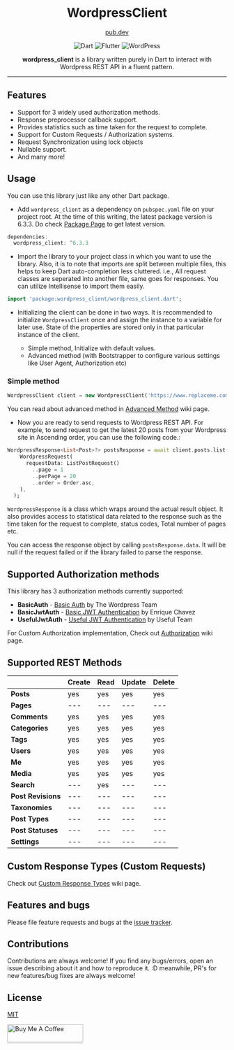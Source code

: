 <div align="center">
<h1>WordpressClient</h1>
  
[pub.dev](https://pub.dev/packages/wordpress_client)

![Dart](https://img.shields.io/badge/dart-%230175C2.svg?style=for-the-badge&logo=dart&logoColor=white) ![Flutter](https://img.shields.io/badge/Flutter-%2302569B.svg?style=for-the-badge&logo=Flutter&logoColor=white) ![WordPress](https://img.shields.io/badge/WordPress-%23117AC9.svg?style=for-the-badge&logo=WordPress&logoColor=white)

**wordpress_client** is a library written purely in Dart to interact with Wordpress REST API in a fluent pattern.

</div>

---

## Features

- Support for 3 widely used authorization methods.
- Response preprocessor callback support.
- Provides statistics such as time taken for the request to complete.
- Support for Custom Requests / Authorization systems.
- Request Synchronization using lock objects
- Nullable support.
- And many more!

## Usage

You can use this library just like any other Dart package.

- Add `wordpress_client` as a dependency on `pubspec.yaml` file on your project root. At the time of this writing, the latest package version is 6.3.3. Do check [Package Page](https://pub.dev/packages/wordpress_client) to get latest version.

```dart
dependencies:
  wordpress_client: ^6.3.3
```

- Import the library to your project class in which you want to use the library.
  Also, it is to note that imports are split between multiple files, this helps to keep Dart auto-completion less cluttered. i.e., All request classes are seperated into another file, same goes for responses. You can utilize Intellisense to import them easily.

```dart
import 'package:wordpress_client/wordpress_client.dart';
```

- Initializing the client can be done in two ways. It is recommended to initialize `WordpressClient` once and assign the instance to a variable for later use. State of the properties are stored only in that particular instance of the client.

  - Simple method, Initialize with default values.
  - Advanced method (with Bootstrapper to configure various settings like User Agent, Authorization etc)

### Simple method

```dart
WordpressClient client = new WordpressClient('https://www.replaceme.com/', 'wp-json/wp/v2');
```

You can read about advanced method in [Advanced Method](https://github.com/ArunPrakashG/wordpress_client/wiki/Usage#advanced-method) wiki page.

- Now you are ready to send requests to Wordpress REST API. For example, to send request to get the latest 20 posts from your Wordpress site in Ascending order, you can use the following code.:

```dart
WordpressResponse<List<Post>?> postsResponse = await client.posts.list(
    WordpressRequest(
      requestData: ListPostRequest()
        ..page = 1
        ..perPage = 20
        ..order = Order.asc,
    ),
  );
```

`WordpressResponse` is a class which wraps around the actual result object. It also provides access to statistical data related to the response such as the time taken for the request to complete, status codes, Total number of pages etc.

You can access the response object by calling `postsResponse.data`. It will be null if the request failed or if the library failed to parse the response.

## Supported Authorization methods

This library has 3 authorization methods currently supported:

- **BasicAuth** - [Basic Auth](https://github.com/WP-API/Basic-Auth) by The Wordpress Team
- **BasicJwtAuth** - [Basic JWT Authentication](https://wordpress.org/plugins/jwt-authentication-for-wp-rest-api/) by Enrique Chavez
- **UsefulJwtAuth** - [Useful JWT Authentication](https://github.com/usefulteam/jwt-auth) by Useful Team

For Custom Authorization implementation, Check out [Authorization](https://github.com/ArunPrakashG/wordpress_client/wiki/Authorization#custom-authorization) wiki page.

## Supported REST Methods

|                    | Create | Read | Update | Delete |
| ------------------ | ------ | ---- | ------ | ------ |
| **Posts**          | yes    | yes  | yes    | yes    |
| **Pages**          | ---    | ---  | ---    | ---    |
| **Comments**       | yes    | yes  | yes    | yes    |
| **Categories**     | yes    | yes  | yes    | yes    |
| **Tags**           | yes    | yes  | yes    | yes    |
| **Users**          | yes    | yes  | yes    | yes    |
| **Me**             | yes    | yes  | yes    | yes    |
| **Media**          | yes    | yes  | yes    | yes    |
| **Search**         | ---    | yes  | ---    | ---    |
| **Post Revisions** | ---    | ---  | ---    | ---    |
| **Taxonomies**     | ---    | ---  | ---    | ---    |
| **Post Types**     | ---    | ---  | ---    | ---    |
| **Post Statuses**  | ---    | ---  | ---    | ---    |
| **Settings**       | ---    | ---  | ---    | ---    |

## Custom Response Types (Custom Requests)

Check out [Custom Response Types](https://github.com/ArunPrakashG/wordpress_client/wiki/Custom-Requests) wiki page.

## Features and bugs

Please file feature requests and bugs at the [issue tracker][tracker].

## Contributions

Contributions are always welcome! If you find any bugs/errors, open an issue describing about it and how to reproduce it. :D
meanwhile, PR's for new features/bug fixes are always welcome!

## License

[MIT](License)

[license]: https://github.com/ArunPrakashG/wordpress_client/blob/master/LICENSE
[tracker]: https://github.com/ArunPrakashG/wordpress_client/issues

<a href="https://www.buymeacoffee.com/arunprakashg" target="_blank"><img src="https://www.buymeacoffee.com/assets/img/custom_images/orange_img.png" alt="Buy Me A Coffee" style="height: 41px !important;width: 174px !important;box-shadow: 0px 3px 2px 0px rgba(190, 190, 190, 0.5) !important;-webkit-box-shadow: 0px 3px 2px 0px rgba(190, 190, 190, 0.5) !important;" ></a>

